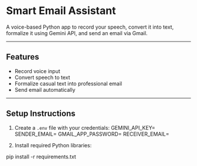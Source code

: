 # Smart Email Assistant

A voice-based Python app to record your speech, convert it into text, formalize it using Gemini API, and send an email via Gmail.

---

## Features
- Record voice input
- Convert speech to text
- Formalize casual text into professional email
- Send email automatically

---

## Setup Instructions
1. Create a `.env` file with your credentials:
GEMINI_API_KEY=<Your Gemini API Key>
SENDER_EMAIL=<Your Gmail>
GMAIL_APP_PASSWORD=<Your Gmail App Password>
RECEIVER_EMAIL=<Recipient Email>


2. Install required Python libraries:

pip install -r requirements.txt


